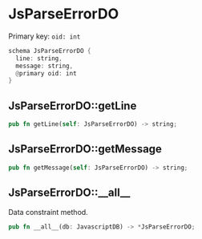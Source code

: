 # JsParseErrorDO

Primary key: `oid: int`

```rust
schema JsParseErrorDO {
  line: string,
  message: string,
  @primary oid: int
}
```
## JsParseErrorDO::getLine

```rust
pub fn getLine(self: JsParseErrorDO) -> string;
```
## JsParseErrorDO::getMessage

```rust
pub fn getMessage(self: JsParseErrorDO) -> string;
```
## JsParseErrorDO::\_\_all\_\_

Data constraint method.

```rust
pub fn __all__(db: JavascriptDB) -> *JsParseErrorDO;
```
